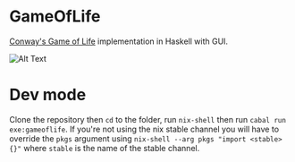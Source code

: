 # GameOfLife
[Conway's Game of Life](https://en.wikipedia.org/wiki/Conway%27s_Game_of_Life) implementation in Haskell with GUI.

![Alt Text](https://media.giphy.com/media/YP2bytyCHkVMFAEGcU/giphy.gif)

# Dev mode
Clone the repository then `cd` to the folder, run `nix-shell` then run `cabal run exe:gameoflife`. If you're not using the nix stable channel you will have to override
the `pkgs` argument using `nix-shell --arg pkgs "import <stable> {}"` where `stable` is the name of the stable channel.
